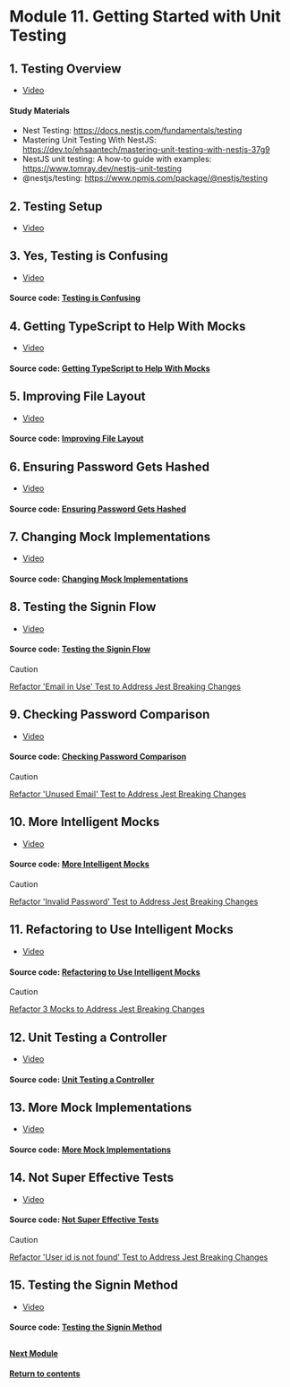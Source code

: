 # Module 11. Getting Started with Unit Testing
## 1. Testing Overview
- [Video](https://youtu.be/1CjoxDArOBE)

#### Study Materials
- Nest Testing: https://docs.nestjs.com/fundamentals/testing
- Mastering Unit Testing With NestJS: https://dev.to/ehsaantech/mastering-unit-testing-with-nestjs-37g9
- NestJS unit testing: A how-to guide with examples: https://www.tomray.dev/nestjs-unit-testing
- @nestjs/testing: https://www.npmjs.com/package/@nestjs/testing


## 2. Testing Setup
- [Video](https://youtu.be/CrGhmlLfkRM)

## 3. Yes, Testing is Confusing
- [Video](https://youtu.be/WAMX_LzvkqE)
  
#### Source code: [Testing is Confusing](https://github.com/yaskutsWeb/nestJs-course/tree/master/source/module%2011/3.%20Yes%2C%20Testing%20is%20Confusing/mycv)

## 4. Getting TypeScript to Help With Mocks
- [Video](https://youtu.be/uD6HkF36yCU)

#### Source code: [Getting TypeScript to Help With Mocks](https://github.com/yaskutsWeb/nestJs-course/tree/master/source/module%2011/4.%20Getting%20TypeScript%20to%20Help%20With%20Mocks/mycv)

## 5. Improving File Layout
- [Video](https://youtu.be/dDufeTN-So0)

#### Source code: [Improving File Layout](https://github.com/yaskutsWeb/nestJs-course/tree/master/source/module%2011/5.%20Improving%20File%20Layout/mycv)

## 6. Ensuring Password Gets Hashed
- [Video](https://youtu.be/AqFMbWArxHw)

#### Source code: [Ensuring Password Gets Hashed](https://github.com/yaskutsWeb/nestJs-course/tree/master/source/module%2011/6.%20Ensuring%20Password%20Gets%20Hashed/mycv)

## 7. Changing Mock Implementations
- [Video](https://youtu.be/WmlcuaDqx1E)
  
#### Source code: [Changing Mock Implementations](https://github.com/yaskutsWeb/nestJs-course/tree/master/source/module%2011/7.%20Changing%20Mock%20Implementations/mycv)

## 8. Testing the Signin Flow
- [Video](https://youtu.be/cMzjOymqyC4)

#### Source code: [Testing the Signin Flow](https://github.com/yaskutsWeb/nestJs-course/tree/master/source/module%2011/8.%20Testing%20the%20Signin%20Flow)

> [!CAUTION]
> [Refactor 'Email in Use' Test to Address Jest Breaking Changes](https://github.com/yaskutsWeb/nestJs-course/blob/master/source/module%2011/8.%20Testing%20the%20Signin%20Flow/8.%20Refactor%20'Email%20in%20Use'%20Test%20to%20Address%20Jest%20Breaking%20Changes.html)

## 9. Checking Password Comparison
- [Video](https://youtu.be/WTXlnVhW5og)

#### Source code: [Checking Password Comparison](https://github.com/yaskutsWeb/nestJs-course/tree/master/source/module%2011/9.%20Checking%20Password%20Comparison)

> [!CAUTION]
> [Refactor 'Unused Email' Test to Address Jest Breaking Changes
](https://github.com/yaskutsWeb/nestJs-course/blob/master/source/module%2011/9.%20Checking%20Password%20Comparison/9.%20Refactor%20'Unused%20Email'%20Test%20to%20Address%20Jest%20Breaking%20Changes.html)

## 10. More Intelligent Mocks
- [Video](https://youtu.be/RZO1y9q9TDk)

#### Source code: [More Intelligent Mocks](https://github.com/yaskutsWeb/nestJs-course/tree/master/source/module%2011/10.%20More%20Intelligent%20Mocks)

> [!CAUTION]
> [Refactor 'Invalid Password' Test to Address Jest Breaking Changes](https://github.com/yaskutsWeb/nestJs-course/blob/master/source/module%2011/10.%20More%20Intelligent%20Mocks/10.%20%20Refactor%20'Invalid%20Password'%20Test%20to%20Address%20Jest%20Breaking%20Changes.html)

## 11. Refactoring to Use Intelligent Mocks
- [Video](https://youtu.be/B3X0iGPg2Og)

#### Source code: [Refactoring to Use Intelligent Mocks](https://github.com/yaskutsWeb/nestJs-course/tree/master/source/module%2011/11.%20Refactoring%20to%20Use%20Intelligent%20Mocks)

> [!CAUTION]
> [Refactor 3 Mocks to Address Jest Breaking Changes](https://github.com/yaskutsWeb/nestJs-course/blob/master/source/module%2011/11.%20Refactoring%20to%20Use%20Intelligent%20Mocks/11.%20Refactor%203%20Mocks%20to%20Address%20Jest%20Breaking%20Changes.html)

## 12. Unit Testing a Controller
- [Video](https://youtu.be/TAeASnay4l8)

#### Source code: [Unit Testing a Controller](https://github.com/yaskutsWeb/nestJs-course/tree/master/source/module%2011/12.%20Unit%20Testing%20a%20Controller/mycv)

## 13. More Mock Implementations
- [Video](https://youtu.be/ifg1v2tEsR4)
  
#### Source code: [More Mock Implementations](https://github.com/yaskutsWeb/nestJs-course/tree/master/source/module%2011/13.%20More%20Mock%20Implementations/mycv)

## 14. Not Super Effective Tests
- [Video](https://youtu.be/sM_uc0eZ2SM)

#### Source code: [Not Super Effective Tests](https://github.com/yaskutsWeb/nestJs-course/tree/master/source/module%2011/14.%20Not%20Super%20Effective%20Tests)

> [!CAUTION]
> [Refactor 'User id is not found' Test to Address Jest Breaking Changes](https://github.com/yaskutsWeb/nestJs-course/blob/master/source/module%2011/14.%20Not%20Super%20Effective%20Tests/14.%20Refactor%20'User%20id%20is%20not%20found'%20Test%20to%20Address%20Jest%20Breaking%20Changes.html)

## 15. Testing the Signin Method
- [Video](https://youtu.be/eq71mAu8mY8)
  
#### Source code: [Testing the Signin Method](https://github.com/yaskutsWeb/nestJs-course/tree/master/source/module%2011/15.%20Testing%20the%20Signin%20Method/mycv)

##
#### [Next Module](https://github.com/yaskutsWeb/nestJs-course/blob/master/source/module%2012/Module%2012.md)
#### [Return to contents](https://github.com/yaskutsWeb/nestJs-course/tree/master)
##
